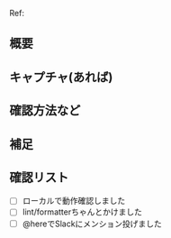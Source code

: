 Ref:

## 概要

## キャプチャ(あれば)

## 確認方法など

## 補足

## 確認リスト
- [ ] ローカルで動作確認しました
- [ ] lint/formatterちゃんとかけました
- [ ] @hereでSlackにメンション投げました
